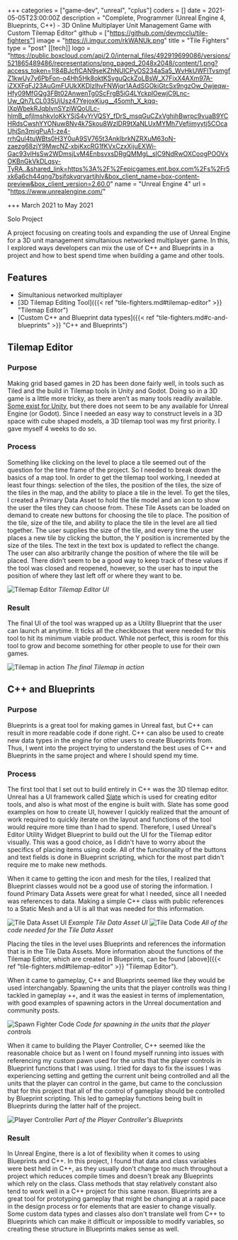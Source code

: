 +++
categories = ["game-dev", "unreal", "cplus"]
coders = []
date = 2021-05-05T23:00:00Z
description = "Complete, Programmer (Unreal Engine 4, Blueprints, C++) - 3D Online Multiplayer Unit Management Game with Custom Tilemap Editor"
github = ["https://github.com/devmcclu/tile-fighters"]
image = "https://i.imgur.com/rkWANUk.png"
title = "Tile Fighters"
type = "post"
[[tech]]
logo = "https://public.boxcloud.com/api/2.0/internal_files/492919699086/versions/521865489486/representations/png_paged_2048x2048/content/1.png?access_token=1!84BJcfICAN9seKZhNUlCPyOS234aSa5_WvHkUWFlTvsmgfZ1kwUy7y6PbFon-o4Hh5Hk8oktKSyguQckZoLBsW_X7FixX4AXm97A-iZXXFqFJ23AuGmFUUkXKDlzlhvFNWjqr1AAdSGOkiGtcSx9ngzOw_0wjeqw-Hfy09MfGQg3FBt02AnwenTg0ScFrgB5iG4LYckplOewjC9Lnc-Uw_Qh7LCL035UjUsz47YejoxKiug__45omh_X_kqq-IXpWbekRJqbIvnSYziWQoULc-hlmB_pfjlmshkvloKkYSjS4vYrVQSY_fDrS_msqGuCZxVghihBwrpc9vuaB9YCHRdsCwshYYONuw8Nv4k7Skou8WzIDR9tXaNLUxMYMh7Vefjimyytj5COcaUhjSn3migPuA1-ze4-rrhQul4tuWBts0H3Y0uA9SV765t3AnkIbrkNZRXuM63oN-zaezg68zjY9MwcNZ-xbjKxcRG1fKVxCzxXijuEXWi-Gac93vlHsSw2WDmsjLvM4EnbsvxsDRgQMMgL_sIC9NdRwOXCoogPOOVxOKBnGkVkDLqsy-TyRA..&shared_link=https%3A%2F%2Fepicgames.ent.box.com%2Fs%2Fr5xk6a6ch44qng7bsjfqkvqryartjhlv&box_client_name=box-content-preview&box_client_version=2.60.0"
name = "Unreal Engine 4"
url = "https://www.unrealengine.com/"

+++
March 2021 to May 2021

Solo Project

A project focusing on creating tools and expanding the use of Unreal Engine for a 3D unit management simultanious networked multiplayer game. In this, I explored ways developers can mix the use of C++ and Blueprints in a project and how to best spend time when building a game and other tools.

## Features
* Simultanious networked multiplayer
* [3D Tilemap Editing Tool]({{< ref "tile-fighters.md#tilemap-editor" >}} "Tilemap Editor")
* [Custom C++ and Blueprint data types]({{< ref "tile-fighters.md#c-and-blueprints" >}} "C++ and Blueprints")

## Tilemap Editor
### Purpose
Making grid based games in 2D has been done fairly well, in tools such as Tiled and the build in Tilemap tools in Unity and Godot. Doing so in a 3D game is a little more tricky, as there aren’t as many tools readily available. [Some exist for Unity](https://assetstore.unity.com/packages/tools/utilities/map-maker-3d-tile-tool-49819), but there does not seem to be any available for Unreal Engine (or Godot). Since I needed an easy way to construct levels in a 3D space with cube shaped models, a 3D tilemap tool was my first priority. I gave myself 4 weeks to do so.

### Process
Something like clicking on the level to place a tile seemed out of the question for the time frame of the project. So I needed to break down the basics of a map tool. In order to get the tilemap tool working, I needed at least four things: selection of the tiles, the position of the tiles, the size of the tiles in the map, and the ability to place a tile in the level. To get the tiles, I created a Primary Data Asset to hold the tile model and an icon to show the user the tiles they can choose from. These Tile Assets can be loaded on demand to create new buttons for choosing the tile to place.
The position of the tile, size of the tile, and ability to place the tile in the level are all tied together. The user supplies the size of the tile, and every time the user places a new tile by clicking the button, the Y position is incremented by the size of the tiles. The text in the text box is updated to reflect the change. The user can also arbitrarily change the position of where the tile will be placed. There didn’t seem to be a good way to keep track of these values if the tool was closed and reopened, however, so the user has to input the position of where they last left off or where they want to be.

![Tilemap Editor](https://i.imgur.com/rkWANUk.png)
*Tilemap Editor UI*

### Result
The final UI of the tool was wrapped up as a Utility Blueprint that the user can launch at anytime. It ticks all the checkboxes that were needed for this tool to hit its minimum viable product. While not perfect, this is room for this tool to grow and become something for other people to use for their own games.

![Tilemap in action](https://thumbs.gfycat.com/DelightfulMammothFlyingsquirrel-size_restricted.gif)
*The final Tilemap in action*

## C++ and Blueprints

### Purpose
Blueprints is a great tool for making games in Unreal fast, but C++ can result in more readable code if done right. C++ can also be used to create new data types in the engine for other users to create Blueprints from. Thus, I went into the project trying to understand the best uses of C++ and Blueprints in the same project and where I should spend my time.

### Process
The first tool that I set out to build entirely in C++ was the 3D tilemap editor. Unreal has a UI framework called [Slate](https://docs.unrealengine.com/en-US/ProgrammingAndScripting/Slate/index.html) which is used for creating editor tools, and also is what most of the engine is built with. Slate has some good examples on how to create UI, however I quickly realized that the amount of work required to quickly iterate on the layout and functions of the tool would require more time than I had to spend. Therefore, I used Unreal's Editor Utility Widget Blueprint to build out the UI for the Tilemap editor visually. This was a good choice, as I didn't have to worry about the specifics of placing items using code. All of the functionality of the buttons and text fields is done in Blueprint scripting, which for the most part didn't require me to make new methods.

When it came to getting the icon and mesh for the tiles, I realized that Blueprint classes would not be a good use of storing the information. I found Primary Data Assets were great for what I needed, since all I needed was references to data. Making a simple C++ class with public references to a Static Mesh and a UI is all that was needed for this information. 

![Tile Data Asset UI](https://i.imgur.com/6nXPhcO.png)
*Example Tile Data Asset UI*
![Tile Data Code](https://i.imgur.com/2lNMizH.png)
*All of the code needed for the Tile Data Asset*

Placing the tiles in the level uses Blueprints and references the information that is in the Tile Data Assets. More information about the functions of the Tilemap Editor, which are created in Blueprints, can be found [above]({{< ref "tile-fighters.md#tilemap-editor" >}} "Tilemap Editor").

When it came to gameplay, C++ and Blueprints seemed like they would be used interchangably. Spawning the units that the player controlls was thing I tackled in gameplay ++, and it was the easiest in terms of implementation, with good examples of spawning actors in the Unreal documentation and community posts.

![Spawn Fighter Code](https://i.imgur.com/MgaWgmP.png)
*Code for spawning in the units that the player controls*

When it came to building the Player Controller, C++ seemed like the reasonable choice but as I went on I found myself running into issues with referencing my custom pawn used for the units that the player controls in Blueprint functions that I was using. I tried for days to fix the issues I was experiencing setting and getting the current unit being controlled and all the units that the player can control in the game, but came to the conclussion that for this project that all of the control of gameplay should be controlled by Blueprint scripting. This led to gameplay functions being built in Blueprints during the latter half of the project.

![Player Controller](https://i.imgur.com/oO8uhuW.png)
*Part of the Player Controller's Blueprints*

### Result
In Unreal Engine, there is a lot of flexibility when it comes to using Blueprints and C++. In this project, I found that data and class variables were best held in C++, as they usually don't change too much throughout a project which reduces compile times and doesn't break any Blueprints which rely on the class. Class methods that stay relatively constant also tend to work well in a C++ project for this same reason. Blueprints are a great tool for prototyping gameplay that might be changing at a rapid pace in the design process or for elements that are easier to change visually. Some custom data types and classes also don't translate well from C++ to Blueprints which can make it difficult or impossible to modify variables, so creating these structure in Blueprints makes sense as well.